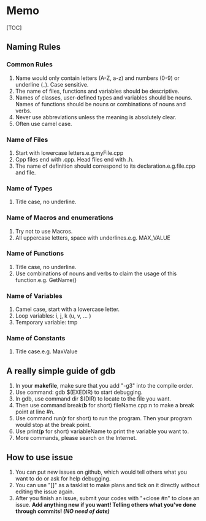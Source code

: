 # Memo

[TOC]

## Naming Rules

### Common Rules

   1. Name would only contain letters (A-Z, a-z) and numbers (0-9) or underline (_). Case sensitive.
   2. The name of files, functions and variables should be descriptive.
   3. Names of classes, user-defined types and variables should be nouns. Names of functions should be nouns or combinations of nouns and verbs.
   4. Never use abbreviations unless the meaning is absolutely clear.
   5. Often use camel case.

### Name of Files

   1. Start with lowercase letters.e.g.myFile.cpp
   2. Cpp files end with .cpp. Head files end with .h.
   3. The name of definition should correspond to its declaration.e.g.file.cpp and file.

### Name of Types

   1. Title case, no underline.

### Name of Macros and enumerations

   1. Try not to use Macros.
   2. All uppercase letters, space with underlines.e.g. MAX_VALUE

### Name of Functions

   1. Title case, no underline.
   2. Use combinations of nouns and verbs to claim the usage of this function.e.g. GetName()

### Name of Variables

   1. Camel case, start with a lowercase letter.
   2. Loop variables: i, j, k (u, v, ... )
   3. Temporary variable: tmp

### Name of Constants

   1. Title case.e.g. MaxValue

## A really simple guide of gdb

   1. In your **makefile**, make sure that you add "-g3" into the compile order.
   2. Use command: gdb $(EXEDIR) to start debugging.
   3. In gdb, use command dir $(DIR) to locate to the file you want.
   4. Then use command break(**b** for short) fileName.cpp:n to make a break point at line #n.
   5. Use command run(**r** for short) to run the program. Then your program would stop at the break point.
   6. Use print(**p** for short) variableName to print the variable you want to.
   7. More commands, please search on the Internet.

## How to use issue

   1. You can put new issues on github, which would tell others what you want to do or ask for help debugging.
   2. You can use "[]" as a tasklist to make plans and tick on it directly without editing the issue again.
   3. After you finish an issue, submit your codes with "+close #n" to close an issue.
**Add anything new if you want!
Telling others what you've done through commits! *(NO need of date)***

